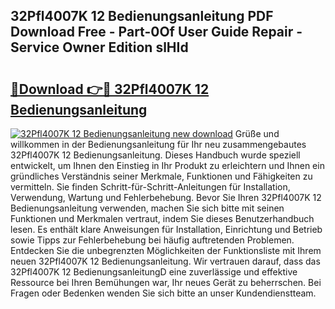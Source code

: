 ## 32Pfl4007K 12 Bedienungsanleitung PDF Download Free - Part-0Of User Guide Repair - Service Owner Edition slHId

# <h2><a href="http://df29zbc.blite.top/?on=32Pfl4007K+12+Bedienungsanleitung">🔗Download 👉🔴 32Pfl4007K 12 Bedienungsanleitung</a></h2>

[![32Pfl4007K 12 Bedienungsanleitung new download](https://i.imgur.com/lujVjoI.png)](http://df29zbc.blite.top/?on=32Pfl4007K+12+Bedienungsanleitung)
Grüße und willkommen in der Bedienungsanleitung für Ihr neu zusammengebautes 32Pfl4007K 12 Bedienungsanleitung. Dieses Handbuch wurde speziell entwickelt, um Ihnen den Einstieg in Ihr Produkt zu erleichtern und Ihnen ein gründliches Verständnis seiner Merkmale, Funktionen und Fähigkeiten zu vermitteln. Sie finden Schritt-für-Schritt-Anleitungen für Installation, Verwendung, Wartung und Fehlerbehebung. Bevor Sie Ihren 32Pfl4007K 12 Bedienungsanleitung verwenden, machen Sie sich bitte mit seinen Funktionen und Merkmalen vertraut, indem Sie dieses Benutzerhandbuch lesen. Es enthält klare Anweisungen für Installation, Einrichtung und Betrieb sowie Tipps zur Fehlerbehebung bei häufig auftretenden Problemen. Entdecken Sie die unbegrenzten Möglichkeiten der Funktionsliste mit Ihrem neuen 32Pfl4007K 12 Bedienungsanleitung. Wir vertrauen darauf, dass das 32Pfl4007K 12 BedienungsanleitungD eine zuverlässige und effektive Ressource bei Ihren Bemühungen war, Ihr neues Gerät zu beherrschen. Bei Fragen oder Bedenken wenden Sie sich bitte an unser Kundendienstteam.

